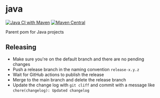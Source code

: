 # java

[![Java CI with Maven](https://github.com/ngeor/java/actions/workflows/maven.yml/badge.svg)](https://github.com/ngeor/java/actions/workflows/maven.yml)
[![Maven Central](https://img.shields.io/maven-central/v/com.github.ngeor/java.svg?label=Maven%20Central)](https://search.maven.org/search?q=g:%22com.github.ngeor%22%20AND%20a:%22java%22)

Parent pom for Java projects

## Releasing

- Make sure you're on the default branch and there are no pending changes
- Push a release branch in the naming convention `release-x.y.z`
- Wait for GitHub actions to publish the release
- Merge to the main branch and delete the release branch
- Update the change log with `git cliff` and commit with
  a message like `chore(changelog): Updated changelog`
